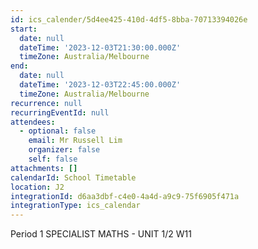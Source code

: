 ```yaml
---
id: ics_calender/5d4ee425-410d-4df5-8bba-70713394026e
start:
  date: null
  dateTime: '2023-12-03T21:30:00.000Z'
  timeZone: Australia/Melbourne
end:
  date: null
  dateTime: '2023-12-03T22:45:00.000Z'
  timeZone: Australia/Melbourne
recurrence: null
recurringEventId: null
attendees:
  - optional: false
    email: Mr Russell Lim
    organizer: false
    self: false
attachments: []
calendarId: School Timetable
location: J2
integrationId: d6aa3dbf-c4e0-4a4d-a9c9-75f6905f471a
integrationType: ics_calendar
---
```

Period 1
SPECIALIST MATHS - UNIT 1/2 W11
